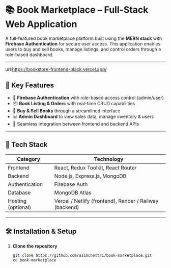 # 📚 Book Marketplace – Full-Stack Web Application

A full-featured book marketplace platform built using the **MERN stack** with **Firebase Authentication** for secure user access. This application enables users to buy and sell books, manage listings, and control orders through a role-based dashboard.

---
url:https://bookstore-frontend-black.vercel.app/

## 🌟 Key Features

- 🔐 **Firebase Authentication** with role-based access control (admin/user)
- 📦 **Book Listing & Orders** with real-time CRUD capabilities
- 🛒 **Buy & Sell Books** through a streamlined interface
- 📊 **Admin Dashboard** to view sales data, manage inventory & users
- 🧾 Seamless integration between frontend and backend APIs

---

## 🚀 Tech Stack

| Category      | Technology             |
|---------------|------------------------|
| Frontend      | React, Redux Toolkit, React Router |
| Backend       | Node.js, Express.js, MongoDB |
| Authentication| Firebase Auth          |
| Database      | MongoDB Atlas          |
| Hosting (optional) | Vercel / Netlify (frontend), Render / Railway (backend) |

---

## 🛠️ Installation & Setup

1. **Clone the repository**
   ```bash
   git clone https://github.com/asimchettri/book-marketplace.git
   cd book-marketplace
